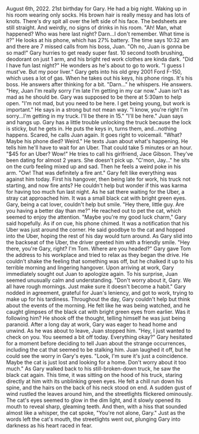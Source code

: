 August 6th, 2022. 21st birthday for Gary. He had a big night. Waking up in his room wearing only socks. His brown hair is really messy and has lots of knots. There's dry spit all over the left side of his face. The bedsheets are still straight. And weirdly, no signs of drinks in his room. "Ah! Man, what happened? Who was here last night? Darn...I don't remember. What time is it?" He looks at his phone, which has 27% battery. The time says 10:32 am and there are 7 missed calls from his boss, Juan. "Oh no, Juan is gonna be so mad!" Gary hurries to get ready super fast. 10 second tooth brushing, deodorant on just 1 arm, and his bright red work clothes are kinda dark. "Did I have fun last night?" He wonders as he's about to go to work. "I guess I must've. But my poor liver." Gary gets into his old grey 2001 Ford F-150, which uses a lot of gas. When he takes out his keys, his phone rings. It's his boss. He answers after thinking for a bit. "Darn..." he whispers. He answers. "Hey, Juan I'm really sorry I'm late I'm getting in my car now." Juan isn't as mad as he should be. Gary was supposed to be there at 5:30am to help open. "I'm not mad, but you need to be here. I get being young, but work is important." He says in a strong but not mean way. "I know, you're right I'm sorry...I'm getting in my truck. I'll be there in 15." "I'll be here." Juan says and hangs up. Gary has a little trouble unlocking the truck because the lock is sticky, but he gets in. He puts the keys in, turns them, and...nothing happens. Scared, he calls Juan again. It goes right to voicemail. "What? Maybe his phone died? Weird." He texts Juan about what's happening. He tells him he'll have to wait for an Uber. That could take 5 minutes or an hour. "$45 for an Uber? Wow!" He tries to call his girlfriend, Jace Gibson. They've been dating for almost 2 years. She doesn't pick up. "C'mon, Jay..." he sits on the curb feeling mixed up and sad. Then he feels a weird poke in his arm. "Ow! That was definitely a fire ant."
Gary felt like everything was against him today. First his hangover, then being late for work, his truck not starting, and now fire ants? He couldn't help but wonder if this was karma for having too much fun last night. As he sat there waiting for the Uber, a stray cat approached him. It was a small black cat with bright green eyes. Gary, being a cat lover, couldn't help but smile. "Hey there, little guy. Are you having a better day than me?" He reached out to pet the cat, which seemed to enjoy the attention. "Maybe you're my good luck charm," Gary said hopefully. As if on cue, his phone chimed. It was a notification that his Uber was just around the corner. He said goodbye to the cat and hopped into the Uber, hoping the rest of his day would turn around. As Gary slid into the backseat of the Uber, the driver greeted him with a friendly smile. "Hey there, you're Gary, right? I'm Tom. Where are you headed?" Gary gave Tom the address to his workplace and tried to relax as they began the drive. He couldn't shake the feeling that something was off, but he chalked it up to his terrible morning and lingering hangover.
Upon arriving at work, Gary immediately sought out Juan to apologize again. To his surprise, Juan seemed unusually calm and understanding. "Don't worry about it, Gary. We all have rough mornings. Just make sure it doesn't become a habit." Gary nodded in agreement, grateful for Juan's leniency, and got to work, trying to make up for his tardiness.
Throughout the day, Gary couldn't help but think about the events of the morning. He felt like he was being watched, and he caught glimpses of the black cat with bright green eyes from earlier. Was it following him? He shook off the thought, telling himself he was just being paranoid.
After a long day at work, Gary was eager to head home and unwind. As he was about to leave, Juan stopped him. "Hey, I just wanted to check on you. You seemed a bit off today. Everything okay?" Gary hesitated for a moment before deciding to tell Juan about the strange occurrences, including the cat that seemed to be stalking him. Juan laughed it off, but he could see the worry in Gary's eyes. "Look, I'm sure it's just a coincidence. Maybe the cat is just lost and looking for a home. Don't worry about it too much."
As Gary walked back to his still-broken-down truck, he saw the black cat again. This time, it was sitting on the hood of his truck, staring directly at him with its unblinking green eyes. He felt a chill run down his spine, and the hairs on the back of his neck stood on end. A sudden gust of wind rustled the leaves around him, and the streetlights flickered ominously. The cat's eyes seemed to glow in the dim light, and it slowly opened its mouth to reveal sharp, gleaming teeth. And then, with a hiss that sounded almost like a whisper, the cat spoke, "You're not alone, Gary." Just as the words left the cat's mouth, the streetlights went out, plunging Gary into darkness as his heart raced in fear.